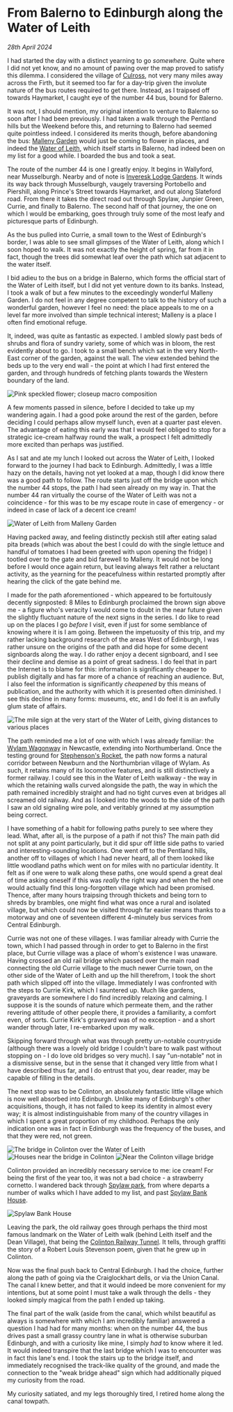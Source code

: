# From Balerno to Edinburgh along the Water of Leith
*28th April 2024*

I had started the day with a distinct yearning to go *somewhere*. Quite where I did not yet know, and no amount of pawing over the map proved to satisfy this dilemma. I considered the village of [Culross](https://www.nts.org.uk/visit/places/culross), not very many miles away across the Firth, but it seemed too far for a day-trip given the involute nature of the bus routes required to get there. Instead, as I traipsed off towards Haymarket, I caught eye of the number 44 bus, bound for Balerno.

It was not, I should mention, my original intention to venture to Balerno so soon after I had been previously. I had taken a walk through the Pentland hills but the Weekend before this, and returning to Balerno had seemed quite pointless indeed. I considered its merits though, before abandoning the bus: [Malleny Garden](https://www.nts.org.uk/visit/places/malleny-garden) would just be coming to flower in places, and indeed the [Water of Leith](https://www.waterofleith.org.uk/), which itself starts in Balerno, had indeed been on my list for a good while. I boarded the bus and took a seat.

The route of the number 44 is one I greatly enjoy. It begins in Wallyford, near Musselburgh. Nearby and of note is [Inveresk Lodge Gardens](https://www.nts.org.uk/visit/places/inveresk-lodge-garden). It winds its way back through Musselburgh, vaugely traversing Portobello and Piershill, along Prince's Street towards Haymarket, and out along Slateford road. From there it takes the direct road out through Spylaw, Junpier Green, Currie, and finally to Balerno. The second half of that journey, the one on which I would be embarking, goes through truly some of the most leafy and picturesque parts of Edinburgh.

As the bus pulled into Currie, a small town to the West of Edinburgh's border, I was able to see small glimpses of the Water of Leith, along which I soon hoped to walk. It was not exactly the height of spring, far from it in fact, though the trees did somewhat leaf over the path which sat adjacent to the water itself. 

I bid adieu to the bus on a bridge in Balerno, which forms the official start of the Water of Leith itself, but I did not yet venture down to its banks. Instead, I took a walk of but a few minutes to the exceedingly wonderful Malleny Garden. I do not feel in any degree competent to talk to the history of such a wonderful garden, however I feel no need: the place appeals to me on a level far more involved than simple technical interest; Malleny is a place I often find emotional refuge.

It, indeed, was quite as fantastic as expected. I ambled slowly past beds of shrubs and flora of sundry variety, some of which was in bloom, the rest evidently about to go. I took to a small bench which sat in the very North-East corner of the garden, against the wall. The view extended behind the beds up to the very end wall - the point at which I had first entered the garden, and through hundreds of fetching plants towards the Western boundary of the land. 

![Pink speckled flower; closeup macro composition](../photos/malleny_garden_pink_speckled_flower.jpeg)

A few moments passed in silence, before I decided to take up my wandering again. I had a good poke around the rest of the garden, before deciding I could perhaps allow myself lunch, even at a quarter past eleven. The advantage of eating this early was that I would feel obliged to stop for a strategic ice-cream halfway round the walk, a prospect I felt admittedly more excited than perhaps was justified.

As I sat and ate my lunch I looked out across the Water of Leith, I looked forward to the journey I had back to Edinburgh. Admittedly, I was a little hazy on the details, having not yet looked at a map, though I did know there was a good path to follow. The route starts just off the bridge upon which the number 44 stops, the path I had seen already on my way in. That the number 44 ran virtually the course of the Water of Leith was not a coincidence - for this was to be my escape route in case of emergency - or indeed in case of lack of a decent ice cream!

![Water of Leith from Malleny Garden](../photos/malleny_garden_water_of_leith.jpeg)

Having packed away, and feeling distinctly peckish still after eating salad pita breads (which was about the best I could do with the single lettuce and handful of tomatoes I had been greeted with upon opening the fridge) I tootled over to the gate and bid farewell to Malleny. It would not be long before I would once again return, but leaving always felt rather a reluctant activity, as the yearning for the peacefulness within restarted promptly after hearing the click of the gate behind me.

I made for the path aforementioned - which appeared to be fortuitously decently signposted: 8 Miles to Edinburgh proclaimed the brown sign above me - a figure who's veracity I would come to doubt in the near future given the slightly fluctuant nature of the next signs in the series. I do like to read up on the places I go *before* I visit, even if just for some semblance of knowing where it is I am going. Between the impetuosity of this trip, and my rather lacking background research of the areas West of Edinburgh, I was rather unsure on the origins of the path and did hope for some decent signboards along the way. I do rather enjoy a decent signboard, and I see their decline and demise as a point of great sadness. I do feel that in part the Internet is to blame for this: information is significantly cheaper to publish digitally and has far more of a chance of reaching an audience. But, I also feel the information is significantly *cheapened* by this means of publication, and the authority with which it is presented often diminished. I see this decline in many forms: museums, etc, and I do feel it is an awfully glum state of affairs.

![The mile sign at the very start of the Water of Leith, giving distances to various places](../photos/mile_sign_water_of_leith_start.jpeg)

The path reminded me a lot of one with which I was already familiar: the [Wylam Wagonway](https://twsitelines.info/SMR/1032) in Newcastle, extending into Northumberland. Once the testing ground for [Stephenson's Rocket](https://www.britannica.com/topic/Rocket-locomotive), the path now forms a natural corridor between Newburn and the Northumbrian village of Wylam. As such, it retains many of its locomotive features, and is still distinctively a former railway. I could see this in the Water of Leith walkway - the way in which the retaining walls curved alongside the path, the way in which the path remained incredibly straight and had no tight curves even at bridges all screamed old railway. And as I looked into the woods to the side of the path I saw an old signaling wire pole, and veritably grinned at my assumption being correct.

I have something of a habit for following paths purely to see where they lead. What, after all, is the purpose of a path if not this? The main path did not split at any point particularly, but it did spur off little side paths to varied and interesting-sounding locations. One went off to the Pentland hills, another off to villages of which I had never heard, all of them looked like little woodland paths which went on for miles with no particular identity. It felt as if one were to walk along these paths, one would spend a great deal of time asking oneself if this was *really* the right way and when the hell one would actually find this long-forgotten village which had been promised. Thence, after many hours traipsing through thickets and being torn to shreds by brambles, one might find what was once a rural and isolated village, but which could now be visited through far easier means thanks to a motorway and one of seventeen different 4-minutely bus services from Central Edinburgh.

Currie was not one of these villages. I was familiar already with Currie the town, which I had passed through in order to get to Balerno in the first place, but Currie village was a place of whom's existence I was unaware. Having crossed an old rail bridge which passed over the main road connecting the old Currie village to the much newer Currie town, on the other side of the Water of Leith and up the hill therefrom, I took the short path which slipped off into the village. Immediately I was confronted with the steps to Currie Kirk, which I sauntered up. Much like gardens, graveyards are somewhere I do find incredibly relaxing and calming. I suppose it is the sounds of nature which permeate them, and the rather revering attitude of other people there, it provides a familiarity, a comfort even, of sorts. Currie Kirk's graveyard was of no exception - and a short wander through later, I re-embarked upon my walk.

Skipping forward through what was through pretty un-notable countryside (although there was a lovely old bridge I couldn't bare to walk past without stopping on - I do love old bridges so very much). I say "un-notable" not in a dismissive sense, but in the sense that it changed very little from what I have described thus far, and I do entrust that you, dear reader, may be capable of filling in the details.

The next stop was to be Colinton, an absolutely fantastic little village which is now well absorbed into Edinburgh. Unlike many of Edinburgh's other acquisitions, though, it has not failed to keep its identity in almost every way; it is almost indistinguishable from many of the country villages in which I spent a great proportion of my childhood. Perhaps the only indication one was in fact in Edinburgh was the frequency of the buses, and that they were red, not green. 

![The bridge in Colinton over the Water of Leith](../photos/colinton_village_bridge.jpeg)
![Houses near the bridge in Colinton](../photos/colinton_village_near_bridge.jpeg)
![Near the Colinton village bridge](../photos/colinton_village_houses.jpeg)

Colinton provided an incredibly necessary service to me: ice cream! For being the first of the year too, it was not a bad choice - a strawberry cornetto. I wandered back through [Spylaw park](https://www.woodlandtrust.org.uk/visiting-woods/woods/spylaw-park/), from where departs a number of walks which I have added to my list, and past [Spylaw Bank House](https://www.spylawbankhouse.com/).

![Spylaw Bank House](../photos/spylaw_house.jpeg)

Leaving the park, the old railway goes through perhaps the third most famous landmark on the Water of Leith walk (behind Leith itself and the Dean Village), that being the [Colinton Railway Tunnel](https://www.colintontunnel.org.uk/). It tells, through graffiti the story of a Robert Louis Stevenson poem, given that he grew up in Colinton.

Now was the final push back to Central Edinburgh. I had the choice, further along the path of going via the Craiglockhart dells, or via the Union Canal. The canal I knew better, and that it would indeed be more convenient for my intentions, but at some point I must take a walk through the dells - they looked simply magical from the path I ended up taking.

The final part of the walk (aside from the canal, which whilst beautiful as always is somewhere with which I am incredibly familiar) answered a question I had had for many months: when on the number 44, the bus drives past a small grassy country lane in what is otherwise suburban Edinburgh, and with a curiosity like mine, I simply *had* to know where it led. It would indeed transpire that the last bridge which I was to encounter was in fact this lane's end. I took the stairs up to the bridge itself, and immediately recognised the track-like quality of the ground, and made the connection to the "weak bridge ahead" sign which had additionally piqued my curiosity from the road.

My curiosity satiated, and my legs thoroughly tired, I retired home along the canal towpath. 

